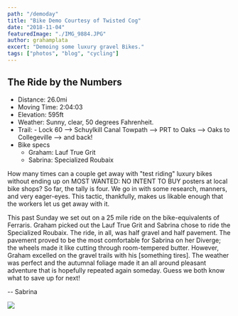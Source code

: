 ```yaml
---
path: "/demoday"
title: "Bike Demo Courtesy of Twisted Cog"
date: "2018-11-04"
featuredImage: "./IMG_9884.JPG"
author: grahamplata
excert: "Demoing some luxury gravel Bikes."
tags: ["photos", "blog", "cycling"]
---
```


## The Ride by the Numbers

- Distance: 26.0mi
- Moving Time: 2:04:03
- Elevation: 595ft
- Weather: Sunny, clear, 50 degrees Fahrenheit.
- Trail: - Lock 60 --> Schuylkill Canal Towpath --> PRT to Oaks --> Oaks to Collegeville --> and back!
- Bike specs
  - Graham: Lauf True Grit
  - Sabrina: Specialized Roubaix

How many times can a couple get away with "test riding" luxury bikes without ending up on MOST WANTED: NO INTENT TO BUY posters at local bike shops? So far, the tally is four. We go in with some research, manners, and very eager-eyes. This tactic, thankfully, makes us likable enough that the workers let us get away with it.

This past Sunday we set out on a 25 mile ride on the bike-equivalents of Ferraris. Graham picked out the Lauf True Grit and Sabrina chose to ride the Specialized Roubaix. The ride, in all, was half gravel and half pavement. The pavement proved to be the most comfortable for Sabrina on her Diverge; the wheels made it like cutting through room-tempered butter. However, Graham excelled on the gravel trails with his [something tires]. The weather was perfect and the autumnal foliage made it an all around pleasant adventure that is hopefully repeated again someday. Guess we both know what to save up for next!

-- Sabrina

![](IMG_9884.JPG)
